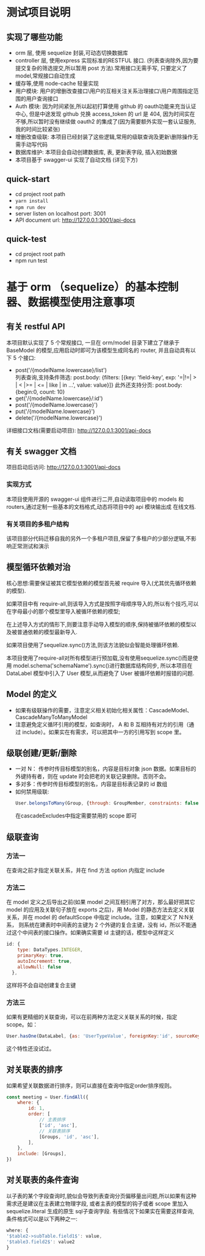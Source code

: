 # 测试项目说明
## 实现了哪些功能
- orm 层, 使用 sequelize 封装,可动态切换数据库
- controller 层, 使用express 实现标准的RESTFUL 接口. (列表查询除外,因为要提交复杂的筛选提交,所以暂用 post 方法).常用接口无需手写,
    只要定义了 model,常规接口自动生成
- 缓存等,使用 node-cache 轻量实现
- 用户模块: 用户的增删改查接口\用户的互相关注关系治理接口\用户周围指定范围的用户查询接口
- Auth 模块: 因为时间紧张,所以起初打算使用 github 的 oauth功能来充当认证中心, 但是中途发现 github 兑换 access_token 的 url 是 404,
   因为时间实在不够,所以暂时没有继续做 oauth2 的集成了(因为需要额外实现一套认证服务,我的时间比较紧张)
- 增删改查级联: 本项目已经封装了这些逻辑,常用的级联查询及更新\删除操作无需手动写代码
- 数据库维护: 本项目会自动创建数据库, 表, 更新表字段, 插入初始数据
- 本项目基于 swagger-ui 实现了自动文档 (详见下方)

## quick-start
- cd project root path
- `yarn install`
- `npm run dev`
- server listen on localhost port: 3001
- API document url: http://127.0.0.1:3001/api-docs

## quick-test
- cd project root path
- npm run test

# 基于 orm （sequelize）的基本控制器、数据模型使用注意事项

## 有关 restful API
本项目默认实现了 5 个常规接口, 一旦在 orm/model 目录下建立了继承于 BaseModel 的模型,应用启动时即可为该模型生成同名的 router,
并且自动具有以下 5 个接口:
- post('/{modelName.lowercase}/list')  
    列表查询,支持条件筛选: 
    post.body: {filters: [{key: 'field-key', exp: '=|!=| > | < |>= | <= | like | in ...', value: value}]}
    此外还支持分页: post.body: {begin:0, count: 10}
- get('/{modelName.lowercase}/:id')
- post('/{modelName.lowercase}')
- put('/{modelName.lowercase}')
- delete('/{modelName.lowercase}')

详细接口文档(需要启动项目):  http://127.0.0.1:3001/api-docs

## 有关 swagger 文档
项目启动后访问: http://127.0.0.1:3001/api-docs
### 实现方式
本项目使用开源的 swagger-ui 组件进行二开,自动读取项目中的 models 和 routers,通过定制一些基本的文档格式,动态将项目中的 api 模块输出成
在线文档.

### 有关项目的多租户结构
该项目部分代码迁移自我的另外一个多租户项目,保留了多租户的少部分逻辑,不影响正常测试和演示


## 模型循环依赖对治
核心思想:需要保证被其它模型依赖的模型首先被 require 导入(尤其优先循环依赖的模型).

如果项目中有 require-all,则该导入方式是按照字母顺序导入的,所以有个技巧,可以在字母最小的那个模型里导入被循环依赖的模型;

在上述导入方式的情形下,则要注意手动导入模型的顺序,保持被循环依赖的模型以及被普通依赖的模型最新导入.

如果项目使用了sequelize.sync()方法,则该方法貌似会智能处理循环依赖.

本项目使用了require-all对所有模型进行预加载,没有使用sequelize.sync()而是使用 model.schema('schemaName').sync()进行数据库结构同步,
所以本项目在 DataLabel 模型中引入了 User 模型,从而避免了 User 被循环依赖时报错的问题.
## Model 的定义
- 如果有级联操作的需要，注意定义相关初始化相关属性：CascadeModel、CascadeManyToManyModel
- 注意避免定义循环引用的模型，如查询时， A 和 B 互相持有对方的引用（通过 include）。如果实在有需求，可以把其中一方的引用写到 scope 里。
## 级联创建/更新/删除
- 一对 N： 传参时传目标模型的别名，内容是目标对象 json 数据。如果目标的外键持有者，则在 update 时会把老的关联记录删除。否则不会。
- 多对多：传参时传目标模型的别名，内容是目标表记录的 id 数组
- 如何禁用级联:
    ``` javascript
    User.belongsToMany(Group, {through: GroupMember, constraints: false, cascadeExcludes: ['create', 'update']})
    ```
  在cascadeExcludes中指定需要禁用的 scope 即可
## 级联查询
### 方法一
在查询之前才指定关联关系，并在 find 方法 option 内指定 include
### 方法二
在 model 定义之后导出之前(如果 model 之间互相引用了对方，那么最好把其它 model 的应用及关联句子放在 exports 之后)，用 Model 的静态方法去定义关联关系，并在 model 的 defaultScope 中指定 include。注意，如果定义了 N:N关系，
则系统在建表时中间表的主键为 2 个外键的复合主键，没有 id，所以不能通过这个中间表的接口操作。如果确实需要 id 主键的话，模型中这样定义
```javascript
id: {
    type: DataTypes.INTEGER,
    primaryKey: true,
    autoIncrement: true,
    allowNull: false
  },
```
这样将不会自动创建复合主键
### 方法三
如果有更精细的关联查询，可以在前两种方法定义关联关系的时候，指定 scope。如：
```javascript
User.hasOne(DataLabel, {as: 'UserTypeValue', foreignKey:'id', sourceKey: 'UserType', constraints: false, scope: 'findUserType'})
```
这个特性还没试过。
## 对关联表的排序
如果希望关联数据进行排序，则可以直接在查询中指定order排序规则。
```javascript
const meeting = User.findAll({
    where: {
        id: 1,
        order: [
            // 主表排序
            ['id', 'asc'],
            // 关联表排序
            [Groups, 'id', 'asc'],
        ],
    },
    include: [Groups],
})
```
## 对关联表的条件查询
以子表的某个字段查询时,貌似会导致列表查询分页偏移量出问题,所以如果有这种需求还是建议在主表建立物理字段,
或者主表的模型的钩子或者 scope 里加入 sequelize.literal 生成的原生 sql子查询字段.
有些情况下如果实在需要这样查询, 条件格式可以是以下两种之一:
```javascript
where: {
'$table2->subTable.field1$': value,
'$table3.field2$': value2
}
```

